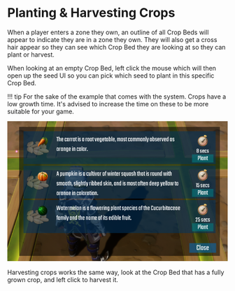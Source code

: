 # Planting & Harvesting Crops

When a player enters a zone they own, an outline of all Crop Beds will appear to indicate they are in a zone they own.  They will also get a cross hair appear so they can see which Crop Bed they are looking at so they can plant or harvest.  

When looking at an empty Crop Bed, left click the mouse which will then open up the seed UI so you can pick which seed to plant in this specific Crop Bed.

!!! tip
	For the sake of the example that comes with the system.  Crops have a low growth time.  It's advised to increase the time on these to be more suitable for your game.

![](images/6.png)

Harvesting crops works the same way, look at the Crop Bed that has a fully grown crop, and left click to harvest it.
